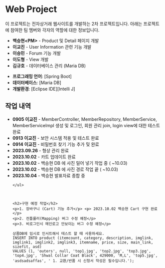 <div>
<body>
    <h1> Web Project </h1>
    <p>이 프로젝트는 전자상거래 웹사이트를 개발하는 2차 프로젝트입니다. 아래는 프로젝트에 참여한 팀 멤버와 각자의 역할에 대한 정보입니다.</p>
    <ul>
        <li><strong>백승현&lt;PM&gt;</strong> - Product 및 Detail 페이지 개발</li>
        <li><strong>이교진</strong> - User Information 관련 기능 개발</li>
        <li><strong>이승민</strong> - Forum 기능 개발</li>
        <li><strong>이도형</strong> - View 개발</li>
        <li><strong>김규호</strong> - 데이터베이스 관리 (Maria DB)</li>
    </ul>

- **프로그래밍 언어**: [Spring Boot]
- **데이터베이스**: [Maria DB]
- **개발환경**: [Eclipse IDE][Intelli J]
</div>
    <h2>작업 내역</h2>
    <ul>
        <li><strong>0905 이교진</strong> - MemberController, MemberRepository, MemberService, MemberServiceImpl 생성 및 로그인, 회원 관리 join, login view에 대한 테스트 완료</li>
        <li><strong>0913 이교진</strong> - 보안 시스템 적용 및 테스트 완료</li>
        <li><strong>0914 이교진</strong> - 비밀번호 찾기 기능 추가 및 완료</li>
        <li><strong>2023.09.26</strong> - 형상 관리 완료</li>
        <li><strong>2023.10.02</strong> - 카트 업데이트 완료 </li>
        <li><strong>2023.10.02</strong> - 백승현 DB 에 사진 밀어 넣기 작업 중 ( ~10.03) </li>
        <li><strong>2023.10.02</strong> - 백승현 DB 에 사진 경로 작업 끝 ( ~10.03) </li>
        <li><strong>2023.10.04</strong> - 백승현 발표자료 종합 중</li>
        
    </ul>

    

    <h2>구현 예정 작업</h2>
    <p>1. 장바구니 (Cart) 기능 추가</p> <p> 2023.10.02 백승현 Cart 구현 완료 </p>
    <p>2. 컨틀롤러(Mapping) 버그 수정 예정</p>
    <p>3. 비로그인시 메인로고 안보이는 버그 수정 예정</p>

    상품DB에 임시로 인서트해서 테스트 할 때 사용하세요.
    INSERT INTO product (itemcount, category, description, imglink, imglink1, imglink2, imglink3, itemname, price, size, main_link, sizefit, asd) 
    VALUES (1, 'outers', null, 'top1.jpg', 'top2.jpg', 'top3.jpg', 'top4.jpg', 'Shwal Collar Coat Black', 429000, 'M,L', 'top5.jpg', 'asdsadsaffas', ' 1. 교환/반품 시 신청서 작성은 필수입니다.');
